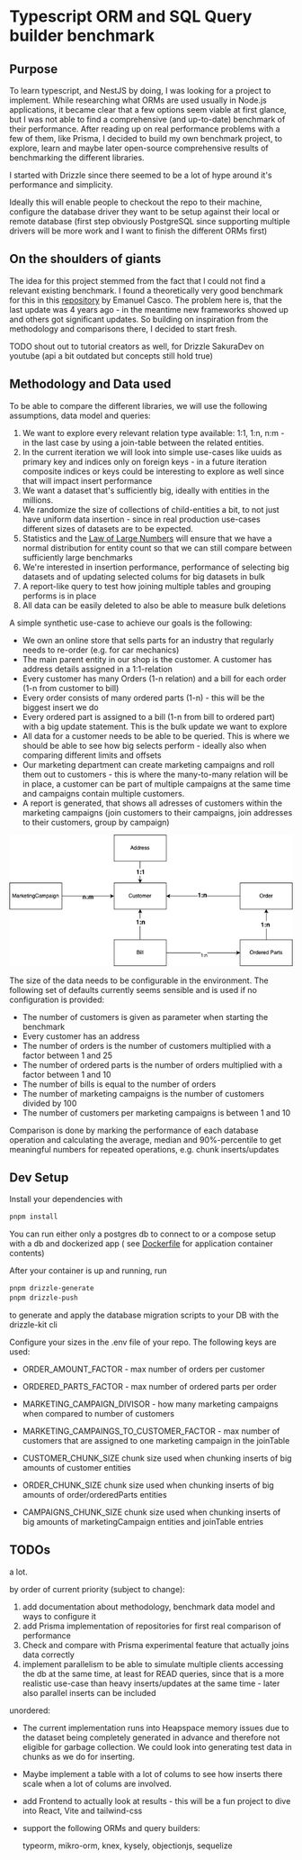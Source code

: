 # Typescript ORM and SQL Query builder benchmark

## Purpose

To learn typescript, and NestJS by doing, I was looking for a project to implement. While researching what ORMs are used usually in Node.js applications, it became clear that a few options seem viable at first glance, but I was not able to find a comprehensive (and up-to-date) benchmark of their performance. After reading up on real performance problems with a few of them, like Prisma, I decided to build my own benchmark project, to explore, learn and maybe later open-source comprehensive results of benchmarking the different libraries.

I started with Drizzle since there seemed to be a lot of hype around it's performance and simplicity.

Ideally this will enable people to checkout the repo to their machine, configure the database driver they want to be setup against their local or remote database (first step obviously PostgreSQL since supporting multiple drivers will be more work and I want to finish the different ORMs first)

## On the shoulders of giants

The idea for this project stemmed from the fact that I could not find a relevant existing benchmark.
I found a theoretically very good benchmark for this in this [repository](https://github.com/emanuelcasco/typescript-orm-benchmark) by Emanuel Casco. The problem here is, that the last update was 4 years ago - in the meantime new frameworks showed up and others got significant updates.
So building on inspiration from the methodology and comparisons there, I decided to start fresh.

TODO shout out to tutorial creators as well, for Drizzle SakuraDev on youtube (api a bit outdated but concepts still hold true)

## Methodology and Data used

To be able to compare the different libraries, we will use the following assumptions, data model and queries:

1. We want to explore every relevant relation type available: 1:1, 1:n, n:m - in the last case by using a join-table between the related entities.
2. In the current iteration we will look into simple use-cases like uuids as primary key and indices only on foreign keys - in a future iteration composite indices or keys could be interesting to explore as well since that will impact insert performance
3. We want a dataset that's sufficiently big, ideally with entities in the millions.
4. We randomize the size of collections of child-entities a bit, to not just have uniform data insertion - since in real production use-cases different sizes of datasets are to be expected.
5. Statistics and the [Law of Large Numbers](https://en.wikipedia.org/wiki/Law_of_large_numbers) will ensure that we have a normal distribution for entity count so that we can still compare between sufficiently large benchmarks
6. We're interested in insertion performance, performance of selecting big datasets and of updating selected colums for big datasets in bulk
7. A report-like query to test how joining multiple tables and grouping performs is in place
8. All data can be easily deleted to also be able to measure bulk deletions

A simple synthetic use-case to achieve our goals is the following:

- We own an online store that sells parts for an industry that regularly needs to re-order (e.g. for car mechanics)
- The main parent entity in our shop is the customer. A customer has address details assigned in a 1:1-relation
- Every customer has many Orders (1-n relation) and a bill for each order (1-n from customer to bill)
- Every order consists of many ordered parts (1-n) - this will be the biggest insert we do
- Every ordered part is assigned to a bill (1-n from bill to ordered part) with a big update statement. This is the bulk update we want to explore
- All data for a customer needs to be able to be queried. This is where we should be able to see how big selects perform - ideally also when comparing different limits and offsets
- Our marketing department can create marketing campaigns and roll them out to customers - this is where the many-to-many relation will be in place, a customer can be part of multiple campaigns at the same time and campaigns contain multiple customers.
- A report is generated, that shows all adresses of customers within the marketing campaigns (join customers to their campaigns, join addresses to their customers, group by campaign)

![Data model](doc/data_model.png)

The size of the data needs to be configurable in the environment. The following set of defaults currently seems sensible and is used if no configuration is provided:

- The number of customers is given as parameter when starting the benchmark
- Every customer has an address
- The number of orders is the number of customers multiplied with a factor between 1 and 25
- The number of ordered parts is the number of orders multiplied with a factor between 1 and 10
- The number of bills is equal to the number of orders
- The number of marketing campaigns is the number of customers divided by 100
- The number of customers per marketing campaigns is between 1 and 10

Comparison is done by marking the performance of each database operation and calculating the average, median and 90%-percentile to get meaningful numbers for repeated operations, e.g. chunk inserts/updates

## Dev Setup

Install your dependencies with

```bash
pnpm install
```

You can run either only a postgres db to connect to or a compose setup with a db and dockerized app (
see [Dockerfile](docker/Dockerfile-ts-orm-benchmark) for application container contents)

After your container is up and running, run

```bash
pnpm drizzle-generate
pnpm drizzle-push
```

to generate and apply the database migration scripts to your DB with the drizzle-kit cli

Configure your sizes in the .env file of your repo. The following keys are used:

- ORDER_AMOUNT_FACTOR - max number of orders per customer
- ORDERED_PARTS_FACTOR - max number of ordered parts per order
- MARKETING_CAMPAIGN_DIVISOR - how many marketing campaigns when compared to number of customers
- MARKETING_CAMPAINGS_TO_CUSTOMER_FACTOR - max number of customers that are assigned to one marketing campaign in the joinTable

- CUSTOMER_CHUNK_SIZE chunk size used when chunking inserts of big amounts of customer entities
- ORDER_CHUNK_SIZE chunk size used when chunking inserts of big amounts of order/orderedParts entities
- CAMPAIGNS_CHUNK_SIZE chunk size used when chunking inserts of big amounts of marketingCampaign entities and joinTable entries

## TODOs

a lot.

by order of current priority (subject to change):

1. add documentation about methodology, benchmark data model and ways to configure it
2. add Prisma implementation of repositories for first real comparison of performance
3. Check and compare with Prisma experimental feature that actually joins data correctly
4. implement parallelism to be able to simulate multiple clients accessing the db at the same time, at least for READ queries, since that is a more realistic use-case than heavy inserts/updates at the same time - later also parallel inserts can be included

unordered:

- The current implementation runs into Heapspace memory issues due to the dataset being completely generated in advance and therefore not eligible for garbage collection. We could look into generating test data in chunks as we do for inserting.
- Maybe implement a table with a lot of colums to see how inserts there scale when a lot of colums are involved.
- add Frontend to actually look at results - this will be a fun project to dive into React, Vite and tailwind-css
- support the following ORMs and query builders:

  typeorm,
  mikro-orm,
  knex,
  kysely,
  objectionjs,
  sequelize
